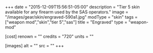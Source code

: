 +++
date = "2015-12-09T15:56:51-05:00"
description = "Tier 5 skin available for any firearm used by the SAS operators."
image = "/images/gear/skin/engraved-590a1.jpg"
modType = "skin"
tags = ["weapon mod","skin","tier 5","sas"]
title = "Engraved"
type = "weapon-mod"

[cost]
  renown = ""
  credits = "720"
  units = ""

[images]
  alt = ""
  src = ""
+++
